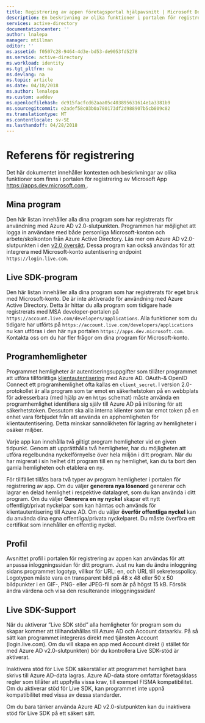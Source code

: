 ```yaml
---
title: Registrering av appen företagsportal hjälpavsnitt | Microsoft Docs
description: En beskrivning av olika funktioner i portalen för registrering av Microsoft-app.
services: active-directory
documentationcenter: ''
author: lnalepa
manager: mtillman
editor: ''
ms.assetid: f0507c28-9464-4d3e-bd53-de9053fd5278
ms.service: active-directory
ms.workload: identity
ms.tgt_pltfrm: na
ms.devlang: na
ms.topic: article
ms.date: 04/18/2018
ms.author: lenalepa
ms.custom: aaddev
ms.openlocfilehash: dc915facfcd62aaa05c403895631614e1a3381b9
ms.sourcegitcommit: e2adef58c03b0a780173df2d988907b5cb809c82
ms.translationtype: MT
ms.contentlocale: sv-SE
ms.lasthandoff: 04/28/2018
---
```

# <a name="app-registration-reference"></a>Referens för registrering
Det här dokumentet innehåller kontexten och beskrivningar av olika funktioner som finns i portalen för registrering av Microsoft App [ https://apps.dev.microsoft.com ](https://apps.dev.microsoft.com/?referrer=https://azure.microsoft.com/).

## <a name="my-applications"></a>Mina program
Den här listan innehåller alla dina program som har registrerats för användning med Azure AD v2.0-slutpunkten. Programmen har möjlighet att logga in användare med både personliga Microsoft-konton och arbete/skolkonton från Azure Active Directory. Läs mer om Azure AD v2.0-slutpunkten i den [v2.0 översikt](active-directory-appmodel-v2-overview.md). Dessa program kan också användas för att integrera med Microsoft-konto autentisering endpoint `https://login.live.com`.

## <a name="live-sdk-applications"></a>Live SDK-program
Den här listan innehåller alla dina program som har registrerats för eget bruk med Microsoft-konto. De är inte aktiverade för användning med Azure Active Directory. Detta är hittar du alla program som tidigare hade registrerats med MSA developer-portalen på `https://account.live.com/developers/applications`. Alla funktioner som du tidigare har utförts på `https://account.live.com/developers/applications` nu kan utföras i den här nya portalen `https://apps.dev.microsoft.com`. Kontakta oss om du har fler frågor om dina program för Microsoft-konto.

## <a name="application-secrets"></a>Programhemligheter
Programmet hemligheter är autentiseringsuppgifter som tillåter programmet att utföra tillförlitliga [klientautentisering](http://tools.ietf.org/html/rfc6749#section-2.3) med Azure AD. OAuth-& OpenID Connect ett programhemlighet ofta kallas en `client_secret`. I version 2.0-protokollet är alla program som tar emot en säkerhetstoken på en webbplats för adresserbara (med hjälp av en `https` schemat) måste använda en programhemlighet identifiera sig själv till Azure AD på inlösning för att säkerhetstoken. Dessutom ska alla interna klienter som tar emot token på en enhet vara förbjudet från att använda en apphemligheten för klientautentisering. Detta minskar sannolikheten för lagring av hemligheter i osäker miljöer.

Varje app kan innehålla två giltigt program hemligheter vid en given tidpunkt. Genom att upprätthålla två hemligheter, har du möjligheten att utföra regelbundna nyckelförnyelse över hela miljön i ditt program. När du har migrerat i sin helhet ditt program till en ny hemlighet, kan du ta bort den gamla hemligheten och etablera en ny.

För tillfället tillåts bara två typer av program hemligheter i portalen för registrering av app. Om du väljer **generera nya lösenord** genererar och lagrar en delad hemlighet i respektive datalagret, som du kan använda i ditt program. Om du väljer **Generera en ny nyckel** skapar ett nytt offentligt/privat nyckelpar som kan hämtas och används för klientautentisering till Azure AD. Om du väljer **överför offentliga nyckel** kan du använda dina egna offentliga/privata nyckelparet.
Du måste överföra ett certifikat som innehåller en offentlig nyckel.

## <a name="profile"></a>Profil
Avsnittet profil i portalen för registrering av appen kan användas för att anpassa inloggningssidan för ditt program. Just nu kan du ändra inloggning sidans programmet logotyp, villkor för URL: en, och URL till sekretesspolicy. Logotypen måste vara en transparent bild på 48 x 48 eller 50 x 50 bildpunkter i en GIF-, PNG- eller JPEG-fil som är på högst 15 kB. Försök ändra värdena och visa den resulterande inloggningssidan!

## <a name="live-sdk-support"></a>Live SDK-Support
När du aktiverar ”Live SDK stöd” alla hemligheter för program som du skapar kommer att tillhandahållas till Azure AD och Account dataarkiv. På så sätt kan programmet integreras direkt med tjänsten Account (login.live.com). Om du vill skapa en app med Account direkt (i stället för med Azure AD v2.0-slutpunkten) bör du kontrollera Live SDK-stöd är aktiverat.

Inaktivera stöd för Live SDK säkerställer att programmet hemlighet bara skrivs till Azure AD-data lagras. Azure AD-data store omfattar företagsklass regler som tillåter att uppfylla vissa krav, till exempel FISMA kompatibilitet. Om du aktiverar stöd för Live SDK, kan programmet inte uppnå kompatibilitet med vissa av dessa standarder.

Om du bara tänker använda Azure AD v2.0-slutpunkten kan du inaktivera stöd för Live SDK på ett säkert sätt.


